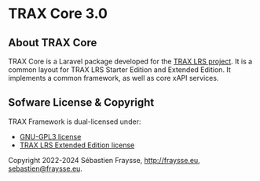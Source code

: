 # TRAX Core 3.0


## About TRAX Core

TRAX Core is a Laravel package developed for the [TRAX LRS project](http://traxlrs.com).
It is a common layout for TRAX LRS Starter Edition and Extended Edition.
It implements a common framework, as well as core xAPI services.


## Sofware License & Copyright

TRAX Framework is dual-licensed under:

- [GNU-GPL3 license](https://www.gnu.org/licenses/gpl-3.0.en.html)
- [TRAX LRS Extended Edition license](https://docs.traxlrs.com/3.0/starting/license)

Copyright 2022-2024 Sébastien Fraysse, http://fraysse.eu, sebastien@fraysse.eu.
